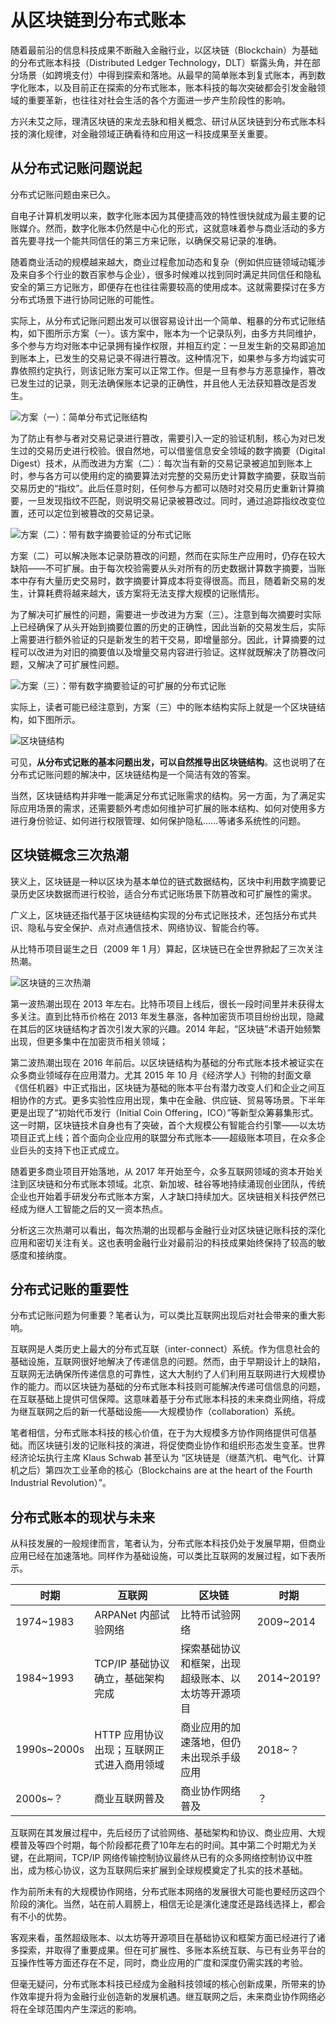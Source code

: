 从区块链到分布式账本
===

<!--
报告对全球区块链和分布式账本领域的技术与平台进行了分析和评价。
区块链来源自分布式记账的需求，先后曾掀起三波研究和应用热潮。狭义上，区块链（Blockchain）是一种以区块为基本单位的链式数据结构，区块中利用数字摘要对之前的交易历史进行校验，适合分布式记账场景下防篡改的需求。广义上，指代基于区块链结构实现的分布式记账技术，还包括分布式共识、隐私与安全保护、点对点通信技术、网络协议、智能合约等。
类比互联网解决了传递“信息”的问题，区块链解决了传递“可信信息”的问题。区块链引发的记账科技的演进，将促使商业协作和组织形态发生变革。核心价值在于为多方协同提供可信基础。目前，区块链被认为是第四次工业革命的核心成果，将成为继互联网之后的重要基础设施。目前，虽然从技术上讲仍处于发展早期，但商业应用已经在加速落地。
以太坊（Ethereum）等开源项目面向公有链领域，可满足小规模、低性能场景的需求；全球科技金融领域巨头们合作推出的超级账本（Hyperledger）开源项目，作为面向商业应用的联盟链最新成果，已经成为未来商业网络的重要规范和实践标准，在性能、安全、智能合约、管理等指标上都取得了重要突破。
-->

随着最前沿的信息科技成果不断融入金融行业，以区块链（Blockchain）为基础的分布式账本科技（Distributed Ledger Technology，DLT）崭露头角，并在部分场景（如跨境支付）中得到探索和落地。从最早的简单账本到复式账本，再到数字化账本，以及目前正在探索的分布式账本，账本科技的每次突破都会引发金融领域的重要革新，也往往对社会生活的各个方面进一步产生阶段性的影响。

方兴未艾之际，理清区块链的来龙去脉和相关概念、研讨从区块链到分布式账本科技的演化规律，对金融领域正确看待和应用这一科技成果至关重要。


## 从分布式记账问题说起

分布式记账问题由来已久。

自电子计算机发明以来，数字化账本因为其便捷高效的特性很快就成为最主要的记账媒介。然而，数字化账本仍然是中心化的形式，这就意味着参与商业活动的多方首先要寻找一个能共同信任的第三方来记账，以确保交易记录的准确。

随着商业活动的规模越来越大，商业过程愈加动态和复杂（例如供应链领域动辄涉及来自多个行业的数百家参与企业），很多时候难以找到同时满足共同信任和隐私安全的第三方记账方，即便存在也往往需要较高的使用成本。这就需要探讨在多方分布式场景下进行协同记账的可能性。

实际上，从分布式记账问题出发可以很容易设计出一个简单、粗暴的分布式记账结构，如下图所示方案（一）。该方案中，账本为一个记录队列，由多方共同维护，多个参与方均对账本中记录拥有操作权限，并相互约定：一旦发生新的交易即追加到账本上，已发生的交易记录不得进行篡改。这种情况下，如果参与多方均诚实可靠依照约定执行，则该记账方案可以正常工作。但是一旦有参与方恶意操作，篡改已发生过的记录，则无法确保账本记录的正确性，并且他人无法获知篡改是否发生。

![方案（一）：简单分布式记账结构](_images/dlt-01.png)

为了防止有参与者对交易记录进行篡改，需要引入一定的验证机制，核心为对已发生过的交易历史进行校验。很自然地，可以借鉴信息安全领域的数字摘要（Digital Digest）技术，从而改进为方案（二）：每次当有新的交易记录被追加到账本上时，参与各方可以使用约定的摘要算法对完整的交易历史计算数字摘要，获取当前交易历史的“指纹”。此后任意时刻，任何参与方都可以随时对交易历史重新计算摘要，一旦发现指纹不匹配，则说明交易记录被篡改过。同时，通过追踪指纹改变位置，还可以定位到被篡改的交易记录。

![方案（二）：带有数字摘要验证的分布式记账](_images/dlt-02.png)

方案（二）可以解决账本记录防篡改的问题，然而在实际生产应用时，仍存在较大缺陷——不可扩展。由于每次校验需要从头对所有的历史数据计算数字摘要，当账本中存有大量历史交易时，数字摘要计算成本将变得很高。而且，随着新交易的发生，计算耗费将越来越大，该方案将无法支撑大规模的记账情形。

为了解决可扩展性的问题，需要进一步改进为方案（三）。注意到每次摘要时实际上已经确保了从头开始到摘要位置的历史的正确性，因此当新的交易发生后，实际上需要进行额外验证的只是新发生的若干交易，即增量部分。因此，计算摘要的过程可以改进为对旧的摘要值以及增量交易内容进行验证。这样就既解决了防篡改问题，又解决了可扩展性问题。

![方案（三）：带有数字摘要验证的可扩展的分布式记账](_images/dlt-03.png)

实际上，读者可能已经注意到，方案（三）中的账本结构实际上就是一个区块链结构，如下图所示。 

![区块链结构](_images/blockchain.png)

可见，**从分布式记账的基本问题出发，可以自然推导出区块链结构**。这也说明了在分布式记账问题的解决中，区块链结构是一个简洁有效的答案。

当然，区块链结构并非唯一能满足分布式记账需求的结构。另一方面，为了满足实际应用场景的需求，还需要额外考虑如何维护可扩展的账本结构、如何对使用多方进行身份验证、如何进行权限管理、如何保护隐私……等诸多系统性的问题。


## 区块链概念三次热潮

狭义上，区块链是一种以区块为基本单位的链式数据结构，区块中利用数字摘要记录历史区块数据而进行校验，适合分布式记账场景下防篡改和可扩展性的需求。

广义上，区块链还指代基于区块链结构实现的分布式记账技术，还包括分布式共识、隐私与安全保护、点对点通信技术、网络协议、智能合约等。

从比特币项目诞生之日（2009 年 1 月）算起，区块链已在全世界掀起了三次关注热潮。

![区块链的三次热潮](_images/3-hops.png)

第一波热潮出现在 2013 年左右。比特币项目上线后，很长一段时间里并未获得太多关注。直到比特币价格在 2013 年发生暴涨，各种加密货币项目纷纷出现，隐藏在其后的区块链结构才首次引发大家的兴趣。2014 年起，“区块链”术语开始频繁出现，但更多集中在加密货币相关领域；

第二波热潮出现在 2016 年前后。以区块链结构为基础的分布式账本技术被证实在众多商业领域存在应用潜力。尤其 2015 年 10 月《经济学人》刊物的封面文章《信任机器》中正式指出，区块链为基础的账本平台有潜力改变人们和企业之间互相协作的方式。更多实验性应用出现，集中在金融、供应链、贸易等场景。下半年更是出现了“初始代币发行（Initial Coin Offering，ICO）”等新型众筹募集形式。这一时期，区块链技术自身也有了突破，首个大规模公有智能合约引擎——以太坊项目正式上线；首个面向企业应用的联盟分布式账本——超级账本项目，在众多企业巨头的支持下也正式成立。

随着更多商业项目开始落地，从 2017 年开始至今，众多互联网领域的资本开始关注到区块链和分布式账本领域。北京、新加坡、硅谷等地持续涌现创业团队，传统企业也开始着手研发分布式账本方案，人才缺口持续加大。区块链相关科技俨然已经成为继人工智能之后的又一资本热点。

分析这三次热潮可以看出，每次热潮的出现都与金融行业对区块链记账科技的深化应用和密切关注有关。这也表明金融行业对最前沿的科技成果始终保持了较高的敏感度和接纳度。


## 分布式记账的重要性

分布式记账问题为何重要？笔者认为，可以类比互联网出现后对社会带来的重大影响。

互联网是人类历史上最大的分布式互联（inter-connect）系统。作为信息社会的基础设施，互联网很好地解决了传递信息的问题。然而，由于早期设计上的缺陷，互联网无法确保所传递信息的可靠性，这大大制约了人们利用互联网进行大规模协作的能力。而以区块链为基础的分布式账本科技则可能解决传递可信信息的问题，在互联基础上提供可信保障。这意味着基于分布式账本科技的未来商业网络，将成为继互联网之后的新一代基础设施——大规模协作（collaboration）系统。

笔者相信，分布式账本科技的核心价值，在于为大规模多方协作网络提供可信基础。而区块链引发的记账科技的演进，将促使商业协作和组织形态发生变革。世界经济论坛执行主席 Klaus Schwab 甚至认为 “区块链是（继蒸汽机、电气化、计算机之后）第四次工业革命的核心（Blockchains are at the heart of the Fourth Industrial Revolution）”。

## 分布式账本的现状与未来

从科技发展的一般规律而言，笔者认为，分布式账本科技仍处于发展早期，但商业应用已经在加速落地。同样作为基础设施，可以类比互联网的发展过程，如下表所示。

时期 | 互联网 | 区块链 | 时期
-- | -- | -- | --
1974~1983 | ARPANet 内部试验网络 | 比特币试验网络 | 2009~2014
1984~1993 | TCP/IP 基础协议确立，基础架构完成 | 探索基础协议和框架，出现超级账本、以太坊等开源项目 | 2014~2019?
1990s~2000s | HTTP 应用协议出现；互联网正式进入商用领域 | 商业应用的加速落地，但仍未出现杀手级应用 | 2018~？
2000s~？ | 商业互联网普及 | 商业协作网络普及 | ？

互联网在其发展过程中，先后经历了试验网络、基础架构和协议、商业应用、大规模普及等四个时期，每个阶段都花费了10年左右的时间。其中第二个时期尤为关键，在此期间，TCP/IP 网络传输控制协议最终从已有的众多网络控制协议中胜出，成为核心协议，这为互联网后来扩展到全球规模奠定了扎实的技术基础。

作为前所未有的大规模协作网络，分布式账本网络的发展很大可能也要经历这四个阶段的演化。当然，站在前人肩膀上，相信无论是演化速度还是路线选择上，都会有不小的优势。

客观来看，虽然超级账本、以太坊等开源项目在基础协议和框架方面已经进行了诸多探索，并取得了重要成果。但在可扩展性、多账本系统互联、与已有业务平台的互操作性等方面还存在不足，同时，商业应用的广度和深度仍需实践的考验。

但毫无疑问，分布式账本科技已经成为金融科技领域的核心创新成果，所带来的协作效率提升将为金融行业创造新的发展机遇。继互联网之后，未来商业协作网络必将在全球范围内产生深远的影响。

